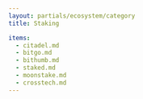 ```yaml
---
layout: partials/ecosystem/category
title: Staking

items:
  - citadel.md
  - bitgo.md
  - bithumb.md
  - staked.md
  - moonstake.md
  - crosstech.md
---
```

